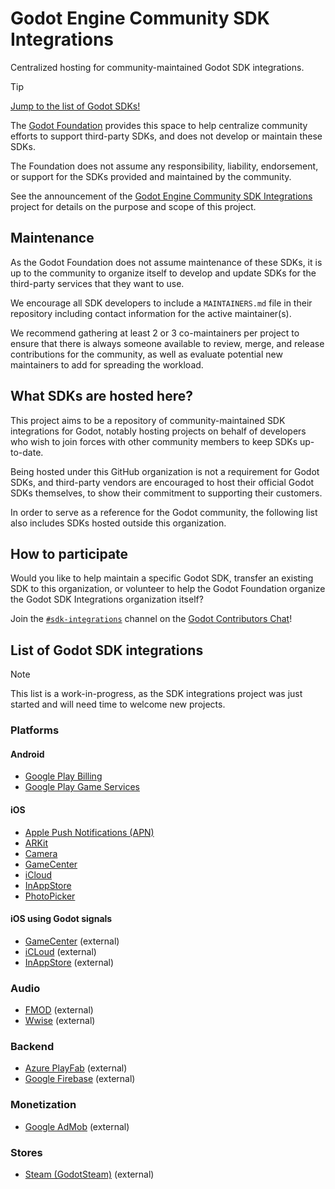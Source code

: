 # Godot Engine Community SDK Integrations

Centralized hosting for community-maintained Godot SDK integrations.

> [!TIP]
> [Jump to the list of Godot SDKs!](#list-of-godot-sdk-integrations)

The [Godot Foundation](https://godot.foundation/) provides this space to help
centralize community efforts to support third-party SDKs, and does not
develop or maintain these SDKs.

The Foundation does not assume any responsibility, liability, endorsement, or
support for the SDKs provided and maintained by the community.

See the announcement of the [Godot Engine Community SDK Integrations](https://godotengine.org/article/godot-sdk-integrations/)
project for details on the purpose and scope of this project.

## Maintenance

As the Godot Foundation does not assume maintenance of these SDKs, it is up
to the community to organize itself to develop and update SDKs for the
third-party services that they want to use.

We encourage all SDK developers to include a `MAINTAINERS.md` file in their
repository including contact information for the active maintainer(s).

We recommend gathering at least 2 or 3 co-maintainers per project to ensure
that there is always someone available to review, merge, and release
contributions for the community, as well as evaluate potential new
maintainers to add for spreading the workload.

## What SDKs are hosted here?

This project aims to be a repository of community-maintained SDK integrations
for Godot, notably hosting projects on behalf of developers who wish to join
forces with other community members to keep SDKs up-to-date.

Being hosted under this GitHub organization is not a requirement for Godot
SDKs, and third-party vendors are encouraged to host their official Godot
SDKs themselves, to show their commitment to supporting their customers.

In order to serve as a reference for the Godot community, the following list
also includes SDKs hosted outside this organization.

## How to participate

Would you like to help maintain a specific Godot SDK, transfer an existing
SDK to this organization, or volunteer to help the Godot Foundation organize
the Godot SDK Integrations organization itself?

Join the [`#sdk-integrations`](https://chat.godotengine.org/channel/sdk-integrations)
channel on the [Godot Contributors Chat](https://chat.godotengine.org/)!

## List of Godot SDK integrations

> [!NOTE]
> This list is a work-in-progress, as the SDK integrations project was just
> started and will need time to welcome new projects.

### Platforms

#### Android

- [Google Play Billing](https://github.com/godot-sdk-integrations/godot-google-play-billing)
- [Google Play Game Services](https://github.com/godot-sdk-integrations/godot-play-game-services)

#### iOS

- [Apple Push Notifications (APN)](https://github.com/godot-sdk-integrations/godot-ios-plugins/tree/master/plugins/apn)
- [ARKit](https://github.com/godot-sdk-integrations/godot-ios-plugins/tree/master/plugins/arkit)
- [Camera](https://github.com/godot-sdk-integrations/godot-ios-plugins/tree/master/plugins/camera)
- [GameCenter](https://github.com/godot-sdk-integrations/godot-ios-plugins/tree/master/plugins/gamecenter)
- [iCloud](https://github.com/godot-sdk-integrations/godot-ios-plugins/tree/master/plugins/icloud)
- [InAppStore](https://github.com/godot-sdk-integrations/godot-ios-plugins/tree/master/plugins/inappstore)
- [PhotoPicker](https://github.com/godot-sdk-integrations/godot-ios-plugins/tree/master/plugins/photo_picker)

#### iOS using Godot signals
- [GameCenter](https://github.com/zt-pawer/SwiftGodotIosPlugins) (external)
- [iCLoud](https://github.com/zt-pawer/SwiftGodotIosPlugins) (external)
- [InAppStore](https://github.com/zt-pawer/SwiftGodotIosPlugins) (external)

### Audio

- [FMOD](https://github.com/utopia-rise/fmod-gdextension) (external)
- [Wwise](https://github.com/alessandrofama/wwise-godot-integration) (external)

### Backend

- [Azure PlayFab](https://github.com/Structed/godot-playfab) (external)
- [Google Firebase](https://github.com/GodotNuts/GodotFirebase) (external)

### Monetization

- [Google AdMob](https://github.com/poingstudios/godot-admob-plugin) (external)

### Stores

- [Steam (GodotSteam)](https://github.com/GodotSteam/GodotSteam) (external)
